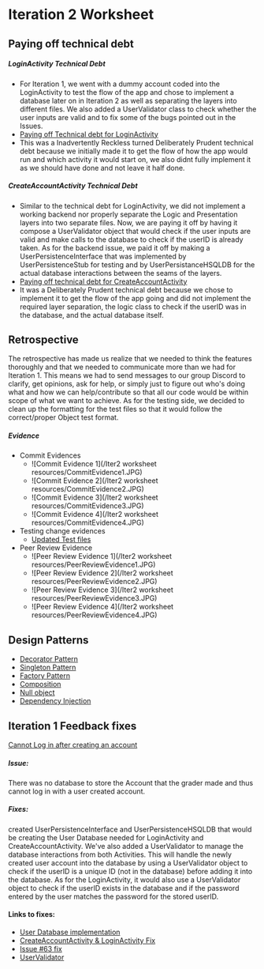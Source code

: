 Iteration 2 Worksheet
======
Paying off technical debt
---
##### LoginActivity Technical Debt
+ For Iteration 1, we went with a dummy account coded into the LoginActivity to test the flow of the app and chose to implement a database later on in Iteration 2 as well as separating the layers into different files. We also added a UserValidator class to check whether the user inputs are valid and to fix some of the bugs pointed out in the Issues.
+ [Paying off Technical debt for LoginActivity](https://code.cs.umanitoba.ca/3350-winter-2021-a03/Team-7/-/commit/882bfca8f0e8194f11a8b7fe3cd2f557d72c6aba)
+ This was a Inadvertently Reckless turned Deliberately Prudent technical debt because we initially made it to get the flow of how the app would run and which activity it would start on, we also didnt fully implement it as we should have done and not leave it half done.

##### CreateAccountActivity Technical Debt
+ Similar to the technical debt for LoginActivity, we did not implement a working backend nor properly separate the Logic and Presentation layers into two separate files. Now, we are paying it off by having it compose a UserValidator object that would check if the user inputs are valid and make calls to the database to check if the userID is already taken. As for the backend issue, we paid it off by making a UserPersistenceInterface that was implemented by UserPersistenceStub for testing and by UserPersistanceHSQLDB for the actual database interactions between the seams of the layers.
+ [Paying off technical debt for CreateAccountActivity](https://code.cs.umanitoba.ca/3350-winter-2021-a03/Team-7/-/commit/8af93f9817e5b628b2b0dad9027be4aa9c9754b4)
+ It was a Deliberately Prudent technical debt because we chose to implement it to get the flow of the app going and did not implement the required layer separation, the logic class to check if the userID was in the database, and the actual database itself.


Retrospective
----
The retrospective has made us realize that we needed to think the features thoroughly and that we needed to communicate more than we had for Iteration 1. This means we had to send messages to our group Discord to clarify, get opinions, ask for help, or simply just to figure out who's doing what and how we can help/contribute so that all our code would be within scope of what we want to achieve. As for the testing side, we decided to clean up the formatting for the test files so that it would follow the correct/proper Object test format.

##### Evidence
+ Commit Evidences
    + ![Commit Evidence 1](/Iter2 worksheet resources/CommitEvidence1.JPG)
    + ![Commit Evidence 2](/Iter2 worksheet resources/CommitEvidence2.JPG)
    + ![Commit Evidence 3](/Iter2 worksheet resources/CommitEvidence3.JPG)
    + ![Commit Evidence 4](/Iter2 worksheet resources/CommitEvidence4.JPG)
+ Testing change evidences
    + [Updated Test files](https://code.cs.umanitoba.ca/3350-winter-2021-a03/Team-7/-/commit/b8e460076d7aa4397233496f90164f313f14e579)
+ Peer Review Evidence
    + ![Peer Review Evidence 1](/Iter2 worksheet resources/PeerReviewEvidence1.JPG)
    + ![Peer Review Evidence 2](/Iter2 worksheet resources/PeerReviewEvidence2.JPG)
    + ![Peer Review Evidence 3](/Iter2 worksheet resources/PeerReviewEvidence3.JPG)
    + ![Peer Review Evidence 4](/Iter2 worksheet resources/PeerReviewEvidence4.JPG)

Design Patterns
------
+ [Decorator Pattern](https://code.cs.umanitoba.ca/3350-winter-2021-a03/Team-7/-/blob/development/app/src/main/java/comp3350/team7/scheduleapp/persistence/hsqldb/UserDBException.java)
+ [Singleton Pattern](https://code.cs.umanitoba.ca/3350-winter-2021-a03/Team-7/-/blob/development/app/src/main/java/comp3350/team7/scheduleapp/logic/UserValidator.java)
+ [Factory Pattern](https://code.cs.umanitoba.ca/3350-winter-2021-a03/Team-7/-/blob/development/app/src/main/java/comp3350/team7/scheduleapp/persistence/EventPersistenceInterface.java)
+ [Composition](https://code.cs.umanitoba.ca/3350-winter-2021-a03/Team-7/-/blob/development/app/src/main/java/comp3350/team7/scheduleapp/presentation/activity/LoginActivity.java)
+ [Null object](https://code.cs.umanitoba.ca/3350-winter-2021-a03/Team-7/-/blob/development/app/src/main/java/comp3350/team7/scheduleapp/Application/Services.java)
+ [Dependency Injection](https://code.cs.umanitoba.ca/3350-winter-2021-a03/Team-7/-/blob/development/app/src/main/java/comp3350/team7/scheduleapp/logic/UserValidator.java)

Iteration 1 Feedback fixes
------
[Cannot Log in after creating an account](https://code.cs.umanitoba.ca/3350-winter-2021-a03/Team-7/-/issues/64)

##### Issue:
 There was no database to store the Account that the grader made and thus cannot log in with a user created account.

##### Fixes: 
created UserPersistenceInterface and UserPersistenceHSQLDB that would be creating the User Database needed for LoginActivity and CreateAccountActivity. We've also added a UserValidator to manage the database interactions from both Activities. This will handle the newly created user account into the database by using a UserValidator object to check if the userID is a unique ID (not in the database) before adding it into the database. As for the LoginActivity, it would also use a UserValidator object to check if the userID exists in the database and if the password entered by the user matches the password for the stored userID.

#### Links to fixes:
+ [User Database implementation](https://code.cs.umanitoba.ca/3350-winter-2021-a03/Team-7/-/commit/405f465434b4cc2d83457dcfa63912a2de60ac92)
+ [CreateAccountActivity & LoginActivity Fix](https://code.cs.umanitoba.ca/3350-winter-2021-a03/Team-7/-/commit/cc4188f0220863e51c60f571309dfbf275e2af28)
+ [Issue #63 fix](https://code.cs.umanitoba.ca/3350-winter-2021-a03/Team-7/-/commit/4c30df5026a439202b6fe873233ed323d2027226)
+ [UserValidator](https://code.cs.umanitoba.ca/3350-winter-2021-a03/Team-7/-/commit/e9ff140a534875cc67819fecf21d46c6291e8a82)
